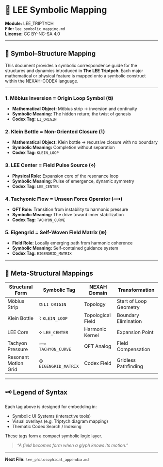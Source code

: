 # 🧠 LEE Symbolic Mapping

**Module:** LEE_TRIPTYCH  
**File:** `lee_symbolic_mapping.md`  
**License:** CC BY-NC-SA 4.0  

---

## 🔣 Symbol–Structure Mapping

This document provides a symbolic correspondence guide for the structures and dynamics introduced in **The LEE Triptych**. Each major mathematical or physical feature is mapped onto a symbolic construct within the NEXAH-CODEX language.

---

### 1. Möbius Inversion = Origin Loop Symbol (⧉)

- **Mathematical Object:** Möbius strip → inversion and continuity
- **Symbolic Meaning:** The hidden return; the twist of genesis
- **Codex Tag:** `LI_ORIGIN`

### 2. Klein Bottle = Non-Oriented Closure (⌇)

- **Mathematical Object:** Klein bottle → recursive closure with no boundary
- **Symbolic Meaning:** Completion without separation
- **Codex Tag:** `KLEIN_LOOP`

### 3. LEE Center = Field Pulse Source (⋄)

- **Physical Role:** Expansion core of the resonance loop
- **Symbolic Meaning:** Pulse of emergence, dynamic symmetry
- **Codex Tag:** `LEE_CENTER`

### 4. Tachyonic Flow = Unseen Force Operator (⟿)

- **QFT Role:** Transition from instability to harmonic pressure
- **Symbolic Meaning:** The drive toward inner stabilization
- **Codex Tag:** `TACHYON_CURVE`

### 5. Eigengrid = Self-Woven Field Matrix (⊛)

- **Field Role:** Locally emerging path from harmonic coherence
- **Symbolic Meaning:** Self-contained guidance system
- **Codex Tag:** `EIGENGRID_MATRIX`

---

## 🧬 Meta-Structural Mappings

| Structural Form      | Symbolic Tag     | NEXAH Domain      | Transformation         |
|----------------------|------------------|-------------------|------------------------|
| Möbius Strip         | ⧉ `LI_ORIGIN`    | Topology          | Start of Loop Geometry |
| Klein Bottle         | ⌇ `KLEIN_LOOP`   | Topological Field | Boundary Elimination   |
| LEE Core             | ⋄ `LEE_CENTER`   | Harmonic Kernel   | Expansion Point        |
| Tachyon Pressure     | ⟿ `TACHYON_CURVE`| QFT Analog        | Field Compensation     |
| Resonant Motion Grid | ⊛ `EIGENGRID_MATRIX` | Codex Field | Gridless Pathfinding   |

---

## 🗝️ Legend of Syntax

Each tag above is designed for embedding in:
- Symbolic UI Systems (interactive tools)
- Visual overlays (e.g. Triptych diagram mapping)
- Thematic Codex Search / Indexing

These tags form a compact symbolic logic layer.

> *“A field becomes form when a glyph knows its motion.”*

---

**Next File:** `lee_philosophical_appendix.md`
